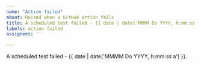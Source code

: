 ```yaml
---
name: "Action failed"
about: Raised when a GitHub action fails
title: A scheduled test failed - {{ date | date('MMMM Do YYYY, h:mm:ss a') }}
labels: action failed
assignees: ''

---
```


A scheduled test failed - {{ date | date('MMMM Do YYYY, h:mm:ss a') }}.
